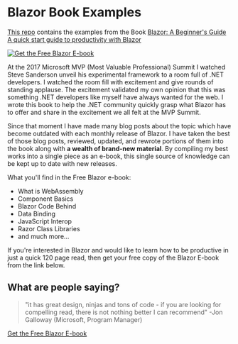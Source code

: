 # Blazor Book Examples

[This repo](https://github.com/EdCharbeneau/BlazorBookExamples) contains the examples from the Book [Blazor: A Beginner's Guide
A quick start guide to productivity with Blazor](https://www.telerik.com/campaigns/blazor/wp-beginners-guide-ebook)

[![Get the Free Blazor E-book](https://edcharbeneau.com/img/posts/1200x628_Facebook-Twitter-LinkedIn-Reddit.png)](https://www.telerik.com/campaigns/blazor/wp-beginners-guide-ebook)

At the 2017 Microsoft MVP (Most Valuable Professional) Summit I watched Steve Sanderson unveil his experimental framework to a room full of .NET developers. I watched the room fill with excitement and give rounds of standing applause. The excitement validated my own opinion that this was something .NET developers like myself have always wanted for the web. I wrote this book to help the .NET community quickly grasp what Blazor has to offer and share in the excitement we all felt at the MVP Summit.

Since that moment I have made many blog posts about the topic which have become outdated with each monthly release of Blazor. I have taken the best of those blog posts, reviewed, updated, and rewrote portions of them into the book along with **a wealth of brand-new material**. By compiling my best works into a single piece as an e-book, this single source of knowledge can be kept up to date with new releases.

What you'll find in the Free Blazor e-book:

- What is WebAssembly
- Component Basics
- Blazor Code Behind
- Data Binding
- JavaScript Interop
- Razor Class Libraries
- and much more...

If you're interested in Blazor and would like to learn how to be productive in just a quick 120 page read, then get your free copy of the Blazor E-book from the link below.

## What are people saying?

> "it has great design, ninjas and tons of code - if you are looking for compelling read, there is not nothing better I can recommend" -Jon Galloway (Microsoft, Program Manager)

[Get the Free Blazor E-book](https://www.telerik.com/campaigns/blazor/wp-beginners-guide-ebook)
